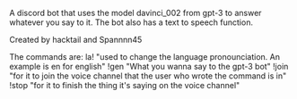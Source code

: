 A discord bot that uses the model davinci_002 from gpt-3 to answer whatever you say to it.
The bot also has a text to speech function.

Created by hacktail and Spannnn45


The commands are:
la! "used to change the language pronounciation. An example is en for english"
!gen "What you wanna say to the gpt-3 bot"
!join "for it to join the voice channel that the user who wrote the command is in"
!stop "for it to finish the thing it's saying on the voice channel"
